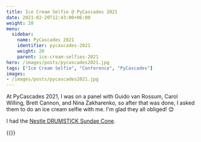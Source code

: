 ```yaml
---
title: Ice Cream Selfie @ PyCascades 2021
date: 2021-02-20T12:43:00+06:00
weight: 20
menu:
  sidebar:
    name: PyCascades 2021
    identifier: pycascades-2021
    weight: 20
    parent: ice-cream-selfies-2021
hero: /images/posts/pycascades2021.jpg
tags: ["Ice Cream Selfie", "Conference", "PyCascades"]
images:
- /images/posts/pycascades2021.jpg
---
```



At PyCascades 2021, I was on a panel with Guido van Rossum, Carol Willing, Brett Cannon,
and Nina Zakharenko, so after that was done, I asked them to do an ice cream selfie
with me. I'm glad they all obliged! 😊

I had the [Nestle DRUMSTICK Sundae Cone](https://www.madewithnestle.ca/drumstick).

{{<x user="mariatta" id="1363227773376978944">}}
